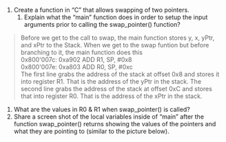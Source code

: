 1. Create a function in “C” that allows swapping of two pointers.  
   1. Explain what the “main” function does in order to setup the input arguments prior to calling the swap_pointer() function?  
> Before we get to the call to swap, the main function stores y, x, yPtr, and xPtr to the Stack.  When we get to the swap funtion but before branching to it, the main function does this  
   0x800'007c: 0xa902         ADD       R1, SP, #0x8  
   0x800'007e: 0xa803         ADD       R0, SP, #0xc  
The first line grabs the address of the stack at offset 0x8 and stores it into register R1.  That is the address of the yPtr in the stack.  The second line grabs the address of the stack at offset 0xC and stores that into register R0.  That is the address of the xPtr in the stack.  
   1. What are the values in R0 & R1 when swap_pointer() is called?  
   1. Share a screen shot of the local variables inside of “main” after the function swap_pointer() returns showing the values of the pointers and what they are pointing to (similar to the picture below).  
